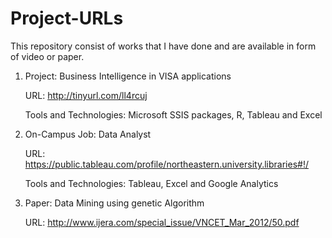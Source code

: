 # Project-URLs

This repository consist of works that I have done and are available in form of video or paper.

1. Project: Business Intelligence in VISA applications

    URL: http://tinyurl.com/ll4rcuj
    
    Tools and Technologies: Microsoft SSIS packages, R, Tableau and Excel


2. On-Campus Job: Data Analyst

    URL: https://public.tableau.com/profile/northeastern.university.libraries#!/

    Tools and Technologies: Tableau, Excel and Google Analytics


3. Paper: Data Mining using genetic Algorithm

    URL: http://www.ijera.com/special_issue/VNCET_Mar_2012/50.pdf
